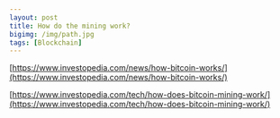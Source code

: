 ```yaml
---
layout: post
title: How do the mining work?
bigimg: /img/path.jpg
tags: [Blockchain]
---
```




[https://www.investopedia.com/news/how-bitcoin-works/](https://www.investopedia.com/news/how-bitcoin-works/)

[https://www.investopedia.com/tech/how-does-bitcoin-mining-work/](https://www.investopedia.com/tech/how-does-bitcoin-mining-work/)

